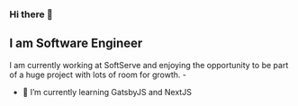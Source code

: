 ### Hi there 👋
## I am Software Engineer 

I am currently working at SoftServe and enjoying the opportunity to be part of a huge project with lots of room for growth. -

- 🌱 I’m currently learning GatsbyJS and NextJS

<!--
**maksym-nezhurin/maksym-nezhurin** is a ✨ _special_ ✨ repository because its `README.md` (this file) appears on your GitHub profile.

Here are some ideas to get you started:

- 🔭 I’m currently working on ...
- 🌱 I’m currently learning ...
- 👯 I’m looking to collaborate on ...
- 🤔 I’m looking for help with ...
- 💬 Ask me about ...
- 📫 How to reach me: ...
- 😄 Pronouns: ...
- ⚡ Fun fact: ...
-->
